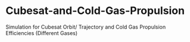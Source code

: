 # Cubesat-and-Cold-Gas-Propulsion
Simulation for Cubesat Orbit/ Trajectory and Cold Gas Propulsion Efficiencies (Different Gases)
